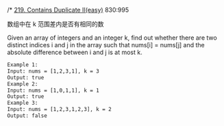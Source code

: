 /*
[219. Contains Duplicate II(easy)](https://leetcode.com/problems/contains-duplicate-ii/description/)
830:995

 
 数组中在 k 范围差内是否有相同的数

 Given an array of integers and an integer k,
 find out whether there are two distinct indices i and j in the array such that nums[i] = nums[j]
 and the absolute difference between i and j is at most k.

```html
Example 1:
Input: nums = [1,2,3,1], k = 3
Output: true
Example 2:
Input: nums = [1,0,1,1], k = 1
Output: true
Example 3:
Input: nums = [1,2,3,1,2,3], k = 2
Output: false
```